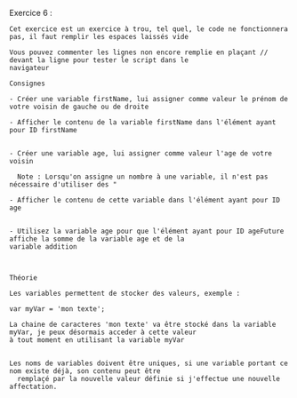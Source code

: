 Exercice 6 :

    Cet exercice est un exercice à trou, tel quel, le code ne fonctionnera pas, il faut remplir les espaces laissés vide

    Vous pouvez commenter les lignes non encore remplie en plaçant // devant la ligne pour tester le script dans le
    navigateur

    Consignes

    - Créer une variable firstName, lui assigner comme valeur le prénom de votre voisin de gauche ou de droite

    - Afficher le contenu de la variable firstName dans l'élément ayant pour ID firstName


    - Créer une variable age, lui assigner comme valeur l'age de votre voisin

      Note : Lorsqu'on assigne un nombre à une variable, il n'est pas nécessaire d'utiliser des "

    - Afficher le contenu de cette variable dans l'élément ayant pour ID age


    - Utilisez la variable age pour que l'élément ayant pour ID ageFuture affiche la somme de la variable age et de la
    variable addition



    Théorie

    Les variables permettent de stocker des valeurs, exemple :

    var myVar = 'mon texte';

    La chaine de caracteres 'mon texte' va être stocké dans la variable myVar, je peux désormais acceder à cette valeur
    à tout moment en utilisant la variable myVar


    Les noms de variables doivent être uniques, si une variable portant ce nom existe déjà, son contenu peut être
      remplaçé par la nouvelle valeur définie si j'effectue une nouvelle affectation.